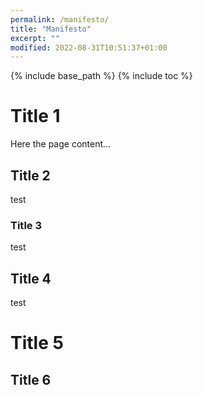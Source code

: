 ```yaml
---
permalink: /manifesto/
title: "Manifesto"
excerpt: ""
modified: 2022-08-31T10:51:37+01:00
---
```


{% include base_path %}
{% include toc %}

# Title 1

Here the page content...

## Title 2

test

### Title 3

test

## Title 4

test

# Title 5

## Title 6
